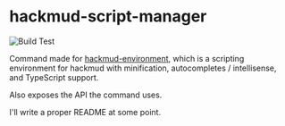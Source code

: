 # hackmud-script-manager
![Build Test](https://github.com/samualtnorman/hackmud-script-manager/workflows/Build%20Test/badge.svg)

Command made for [hackmud-environment](https://github.com/samualtnorman/hackmud-environment), which is a scripting environment for hackmud with minification, autocompletes / intellisense, and TypeScript support.

Also exposes the API the command uses.

I'll write a proper README at some point.
